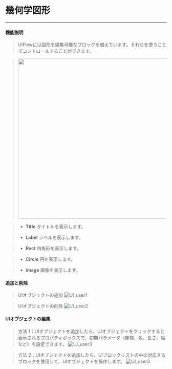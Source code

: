 # 幾何学図形
__________________________

#### 機能説明

>UIFlowには図形を編集可能なブロックを備えています。それらを使うことでコントロールすることができます。

><img src="/image/Display/UI.jpg" width="500" height="500" />

>* __Title__
タイトルを表示します。

>* __Label__
ラベルを表示します。

>* __Rect__
四角形を表示します。

>* __Circle__
円を表示します。

>* __image__
画像を表示します。


#### 追加と削除

>UIオブジェクトの追加
![UI_user1](/image/Display/UI_user1.gif)

>UIオブジェクトの削除
![UI_user2](/image/Display/UI_user2.gif) 

#### UIオブジェクトの編集

>方法 1：UIオブジェクトを追加したら、UIオブジェクトをクリックすると表示されるプロパティボックスで、初期パラメータ（座標、色、長さ、幅など）を設定できます。
![UI_user3](/image/Display/UI_user3.gif)

>方法 2：UIオブジェクトを追加したら、UIブロックリストの中の対応するブロックを使用して、UIオブジェクトを操作します。
![UI_user3](/image/Display/UI_user4.gif) 